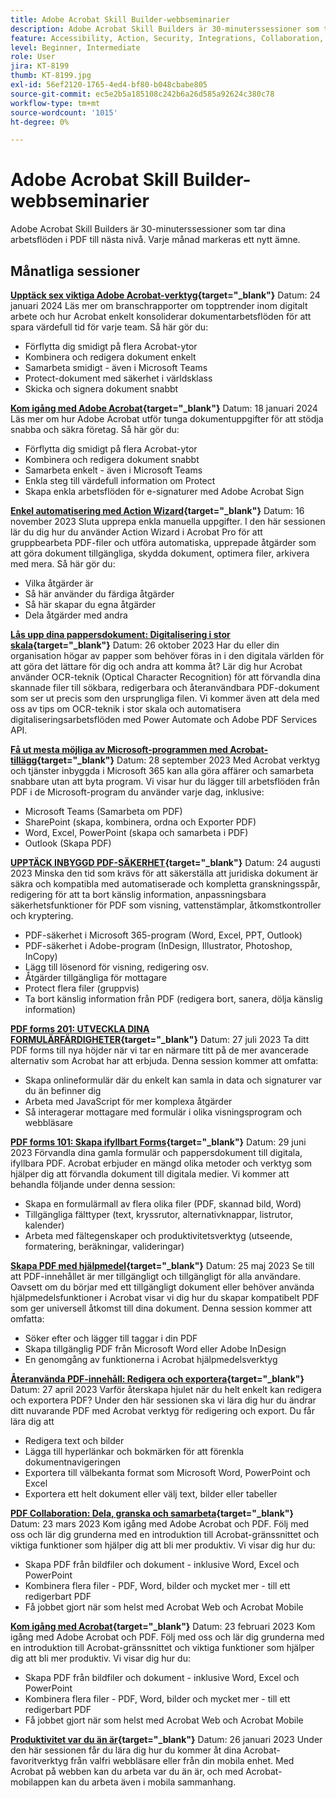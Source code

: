 ```yaml
---
title: Adobe Acrobat Skill Builder-webbseminarier
description: Adobe Acrobat Skill Builders är 30-minuterssessioner som tar dina PDF-arbetsflöden till nästa nivå
feature: Accessibility, Action, Security, Integrations, Collaboration, Edit PDF, Convert PDF, Share, Mobile, Skill Builder, Form
level: Beginner, Intermediate
role: User
jira: KT-8199
thumb: KT-8199.jpg
exl-id: 56ef2120-1765-4ed4-bf80-b048cbabe805
source-git-commit: ec5e2b5a185108c242b6a26d585a92624c380c78
workflow-type: tm+mt
source-wordcount: '1015'
ht-degree: 0%

---
```


# Adobe Acrobat Skill Builder-webbseminarier

Adobe Acrobat Skill Builders är 30-minuterssessioner som tar dina arbetsflöden i PDF till nästa nivå. Varje månad markeras ett nytt ämne.

## Månatliga sessioner

**[Upptäck sex viktiga Adobe Acrobat-verktyg](https://www.adobe.com/documentcloud/webinars/discover-6-essential-adobe-acrobat-tools.html){target="_blank"}**
Datum: 24 januari 2024 Läs mer om branschrapporter om topptrender inom digitalt arbete och hur Acrobat enkelt konsoliderar dokumentarbetsflöden för att spara värdefull tid för varje team.
Så här gör du:

* Förflytta dig smidigt på flera Acrobat-ytor
* Kombinera och redigera dokument enkelt
* Samarbeta smidigt - även i Microsoft Teams
* Protect-dokument med säkerhet i världsklass
* Skicka och signera dokument snabbt

**[Kom igång med Adobe Acrobat](https://www.adobe.com/documentcloud/webinars/get-started-with-adobe-acrobat.html){target="_blank"}**
Datum: 18 januari 2024 Läs mer om hur Adobe Acrobat utför tunga dokumentuppgifter för att stödja snabba och säkra företag.
Så här gör du:

* Förflytta dig smidigt på flera Acrobat-ytor
* Kombinera och redigera dokument snabbt
* Samarbeta enkelt - även i Microsoft Teams
* Enkla steg till värdefull information om Protect
* Skapa enkla arbetsflöden för e-signaturer med Adobe Acrobat Sign

**[Enkel automatisering med Action Wizard](https://teamwork.adobe.com/adobe-acrobat-skill-builder/attendease/networking/experience/41d505bb-252a-4e26-9576-6ae82293e6c9/97be1628-5cb6-44be-ac61-c0cc26fbb58d){target="_blank"}**
Datum: 16 november 2023 Sluta upprepa enkla manuella uppgifter. I den här sessionen lär du dig hur du använder Action Wizard i Acrobat Pro för att gruppbearbeta PDF-filer och utföra automatiska, upprepade åtgärder som att göra dokument tillgängliga, skydda dokument, optimera filer, arkivera med mera. Så här gör du:

* Vilka åtgärder är
* Så här använder du färdiga åtgärder
* Så här skapar du egna åtgärder
* Dela åtgärder med andra

**[Lås upp dina pappersdokument: Digitalisering i stor skala](https://teamwork.adobe.com/adobe-acrobat-skill-builder/attendease/networking/experience/46e148fe-92c0-4d79-ac83-8888e9f0521e/dfcf3b90-4390-4c6e-abd9-20ba6e913dc1){target="_blank"}**
Datum: 26 oktober 2023 Har du eller din organisation högar av papper som behöver föras in i den digitala världen för att göra det lättare för dig och andra att komma åt? Lär dig hur Acrobat använder OCR-teknik (Optical Character Recognition) för att förvandla dina skannade filer till sökbara, redigerbara och återanvändbara PDF-dokument som ser ut precis som den ursprungliga filen. Vi kommer även att dela med oss av tips om OCR-teknik i stor skala och automatisera digitaliseringsarbetsflöden med Power Automate och Adobe PDF Services API.

**[Få ut mesta möjliga av Microsoft-programmen med Acrobat-tillägg](https://teamwork.adobe.com/adobe-acrobat-skill-builder/attendease/networking/experience/8b4ea780-6e4d-48b6-8c70-ea10245a5a64/b4fe64de-3614-4a6d-94c6-ff6612ac07fb){target="_blank"}**
Datum: 28 september 2023 Med Acrobat verktyg och tjänster inbyggda i Microsoft 365 kan alla göra affärer och samarbeta snabbare utan att byta program. Vi visar hur du lägger till arbetsflöden från PDF i de Microsoft-program du använder varje dag, inklusive:

* Microsoft Teams (Samarbeta om PDF)
* SharePoint (skapa, kombinera, ordna och Exporter PDF)
* Word, Excel, PowerPoint (skapa och samarbeta i PDF)
* Outlook (Skapa PDF)

**[UPPTÄCK INBYGGD PDF-SÄKERHET](https://teamwork.adobe.com/adobe-acrobat-skill-builder/attendease/networking/experience/b454ab64-9c2e-4aec-bcf9-ca82e3a6b869/3a456ace-042e-41c8-8e8c-d285e9ba0ab8){target="_blank"}**
Datum: 24 augusti 2023 Minska den tid som krävs för att säkerställa att juridiska dokument är säkra och kompatibla med automatiserade och kompletta granskningsspår, redigering för att ta bort känslig information, anpassningsbara säkerhetsfunktioner för PDF som visning, vattenstämplar, åtkomstkontroller och kryptering.

* PDF-säkerhet i Microsoft 365-program (Word, Excel, PPT, Outlook)
* PDF-säkerhet i Adobe-program (InDesign, Illustrator, Photoshop, InCopy)
* Lägg till lösenord för visning, redigering osv.
* Åtgärder tillgängliga för mottagare
* Protect flera filer (gruppvis)
* Ta bort känslig information från PDF (redigera bort, sanera, dölja känslig information)

**[PDF forms 201: UTVECKLA DINA FORMULÄRFÄRDIGHETER](https://adobe-acrobat-skill-builder.joinus.adobeevents.com/attendease/networking/experience/32518a73-e152-42b5-825c-b31ce53ab1f2/b9966934-6a5b-49c2-a9b0-d434543ce7f4){target="_blank"}**
Datum: 27 juli 2023 Ta ditt PDF forms till nya höjder när vi tar en närmare titt på de mer avancerade alternativ som Acrobat har att erbjuda. Denna session kommer att omfatta:

* Skapa onlineformulär där du enkelt kan samla in data och signaturer var du än befinner dig
* Arbeta med JavaScript för mer komplexa åtgärder
* Så interagerar mottagare med formulär i olika visningsprogram och webbläsare

**[PDF forms 101: Skapa ifyllbart Forms](https://adobe-acrobat-skill-builder.joinus.adobeevents.com/attendease/networking/experience/795f4bc7-db42-4022-a624-8a53c51174c6/9d685d0f-4a5b-4236-a1ef-081d1403fb41){target="_blank"}**
Datum: 29 juni 2023 Förvandla dina gamla formulär och pappersdokument till digitala, ifyllbara PDF. Acrobat erbjuder en mängd olika metoder och verktyg som hjälper dig att förvandla dokument till digitala medier. Vi kommer att behandla följande under denna session:

* Skapa en formulärmall av flera olika filer (PDF, skannad bild, Word)
* Tillgängliga fälttyper (text, kryssrutor, alternativknappar, listrutor, kalender)
* Arbeta med fältegenskaper och produktivitetsverktyg (utseende, formatering, beräkningar, valideringar)

**[Skapa PDF med hjälpmedel](https://teamwork.adobe.com/adobe-acrobat-skill-builder/attendease/networking/experience/4ff4d607-8c9f-47dd-ac4f-3b351a0a0fe3/2eb92255-d963-4ff7-b278-2a95a11db755){target="_blank"}**
Datum: 25 maj 2023 Se till att PDF-innehållet är mer tillgängligt och tillgängligt för alla användare. Oavsett om du börjar med ett tillgängligt dokument eller behöver använda hjälpmedelsfunktioner i Acrobat visar vi dig hur du skapar kompatibelt PDF som ger universell åtkomst till dina dokument. Denna session kommer att omfatta:

* Söker efter och lägger till taggar i din PDF
* Skapa tillgänglig PDF från Microsoft Word eller Adobe InDesign
* En genomgång av funktionerna i Acrobat hjälpmedelsverktyg

**[Återanvända PDF-innehåll: Redigera och exportera](https://adobe-acrobat-skill-builder.joinus.adobeevents.com/attendease/networking/experience/aac3b9af-7d54-4ea5-a6fa-61bc7acea87f/8d7341ee-ff0f-492a-b3fd-935bd11d4ed0){target="_blank"}**
Datum: 27 april 2023 Varför återskapa hjulet när du helt enkelt kan redigera och exportera PDF? Under den här sessionen ska vi lära dig hur du ändrar ditt nuvarande PDF med Acrobat verktyg för redigering och export. Du får lära dig att

* Redigera text och bilder
* Lägga till hyperlänkar och bokmärken för att förenkla dokumentnavigeringen
* Exportera till välbekanta format som Microsoft Word, PowerPoint och Excel
* Exportera ett helt dokument eller välj text, bilder eller tabeller

**[PDF Collaboration: Dela, granska och samarbeta](https://adobe-acrobat-skill-builder.joinus.adobeevents.com/attendease/networking/experience/0ef4709b-0a04-418e-a185-7efdd676c2dd/6a95bece-6f24-46f5-a17f-b408464281be){target="_blank"}**
Datum: 23 mars 2023 Kom igång med Adobe Acrobat och PDF. Följ med oss och lär dig grunderna med en introduktion till Acrobat-gränssnittet och viktiga funktioner som hjälper dig att bli mer produktiv. Vi visar dig hur du:

* Skapa PDF från bildfiler och dokument - inklusive Word, Excel och PowerPoint
* Kombinera flera filer - PDF, Word, bilder och mycket mer - till ett redigerbart PDF
* Få jobbet gjort när som helst med Acrobat Web och Acrobat Mobile

**[Kom igång med Acrobat](https://adobe-acrobat-skill-builder.joinus.adobeevents.com/attendease/networking/experience/5d8acc24-47a1-4db8-b419-8587bfb12708/fe8ec392-f29a-4e25-b7a3-61f48eea45ab){target="_blank"}**
Datum: 23 februari 2023 Kom igång med Adobe Acrobat och PDF. Följ med oss och lär dig grunderna med en introduktion till Acrobat-gränssnittet och viktiga funktioner som hjälper dig att bli mer produktiv. Vi visar dig hur du:

* Skapa PDF från bildfiler och dokument - inklusive Word, Excel och PowerPoint
* Kombinera flera filer - PDF, Word, bilder och mycket mer - till ett redigerbart PDF
* Få jobbet gjort när som helst med Acrobat Web och Acrobat Mobile

**[Produktivitet var du än är](https://adobe-acrobat-skill-builder.joinus.adobeevents.com/attendease/networking/experience/9ab6c7a2-5ca2-4670-9a33-2ac11a1cb542/0b591876-aeae-45af-b41a-07a8326043f2){target="_blank"}**
Datum: 26 januari 2023 Under den här sessionen får du lära dig hur du kommer åt dina Acrobat-favoritverktyg från valfri webbläsare eller från din mobila enhet. Med Acrobat på webben kan du arbeta var du än är, och med Acrobat-mobilappen kan du arbeta även i mobila sammanhang.